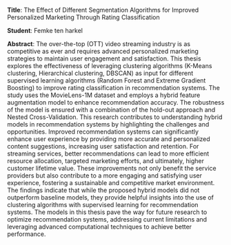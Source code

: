 **Title**: The Effect of Different Segmentation Algorithms for Improved Personalized Marketing Through Rating Classification

**Student**: Femke ten harkel 

**Abstract**: The over-the-top (OTT) video streaming industry is as competitive as ever and requires advanced personalized marketing strategies to maintain user engagement and satisfaction. This thesis explores the effectiveness of leveraging clustering algorithms (K-Means clustering, Hierarchical clustering, DBSCAN) as input for different supervised learning algorithms (Random Forest and Extreme Gradient Boosting) to improve rating classification in recommendation systems. The study uses the MovieLens-1M dataset and employs a hybrid feature augmentation model to enhance recommendation accuracy. The robustness of the model is ensured with a combination of the hold-out approach and Nested Cross-Validation. This research contributes to understanding hybrid models in recommendation systems by highlighting the challenges and opportunities. Improved recommendation systems can significantly enhance user experience by providing more accurate and personalized content suggestions, increasing user satisfaction and retention. For streaming services, better recommendations can lead to more efficient resource allocation, targeted marketing efforts, and ultimately, higher customer lifetime value. These improvements not only benefit the service providers but also contribute to a more engaging and satisfying user experience, fostering a sustainable and competitive market environment. The findings indicate that while the proposed hybrid models did not outperform baseline models, they provide helpful insights into the use of clustering algorithms with supervised learning for recommendation systems. The models in this thesis pave the way for future research to optimize recommendation systems, addressing current limitations and leveraging advanced computational techniques to achieve better performance.
